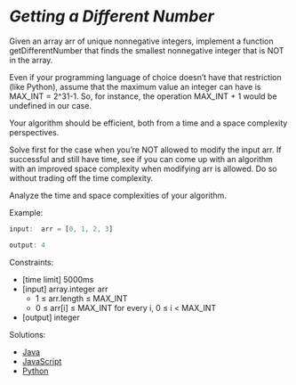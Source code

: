 _Getting a Different Number_
============================

Given an array arr of unique nonnegative integers, implement a function getDifferentNumber that finds the smallest nonnegative integer that is NOT in the array.

Even if your programming language of choice doesn’t have that restriction (like Python), assume that the maximum value an integer can have is MAX_INT = 2^31-1. So, for instance, the operation MAX_INT + 1 would be undefined in our case.

Your algorithm should be efficient, both from a time and a space complexity perspectives.

Solve first for the case when you’re NOT allowed to modify the input arr. If successful and still have time, see if you can come up with an algorithm with an improved space complexity when modifying arr is allowed. Do so without trading off the time complexity.

Analyze the time and space complexities of your algorithm.

Example:
```javascript
input:  arr = [0, 1, 2, 3]

output: 4
```

Constraints:
- [time limit] 5000ms
- [input] array.integer arr
  - 1 ≤ arr.length ≤ MAX_INT
  - 0 ≤ arr[i] ≤ MAX_INT for every i, 0 ≤ i < MAX_INT
- [output] integer

Solutions:
- [Java](https://github.com/kywbaek/pramp_questions/blob/master/questions/getting-a-different-number/solution.java)
- [JavaScript](https://github.com/kywbaek/pramp_questions/blob/master/questions/getting-a-different-number/solution.js)
- [Python](https://github.com/kywbaek/pramp_questions/blob/master/questions/getting-a-different-number/solution.py)

